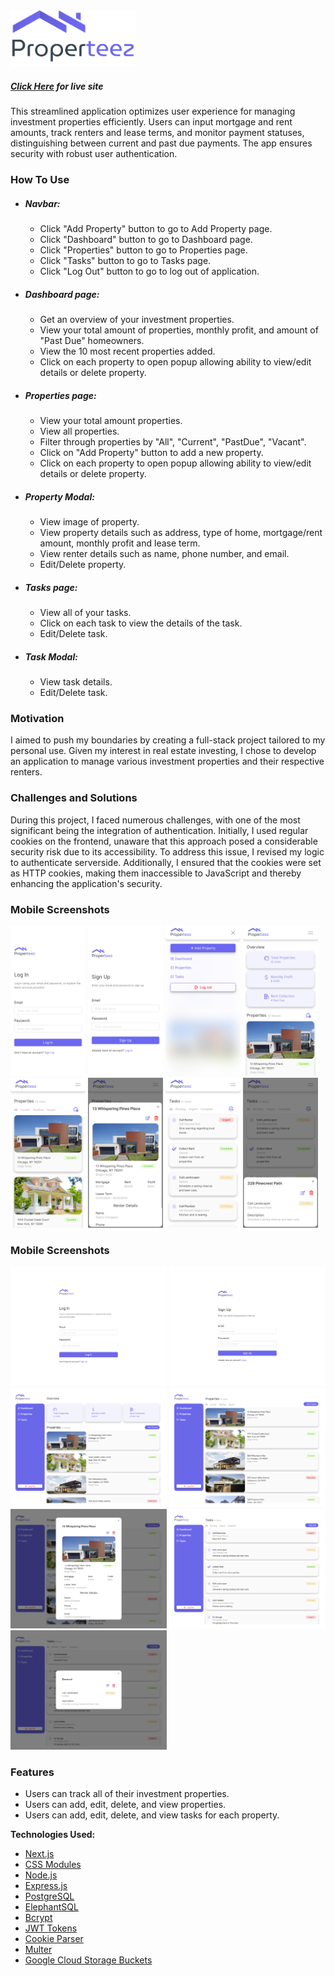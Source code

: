<img src="./public/readme_images/properteez_logo.png" width="200" alt="properteez logo"/>
<!-- ##### *[Click Here](https://youtu.be/BVDUV6CEojs) for demo* -->

##### *[Click Here](https://properteez.kurtisgarcia.dev) for live site*

This streamlined application optimizes user experience for managing investment properties efficiently. Users can input mortgage and rent amounts, track renters and lease terms, and monitor payment statuses, distinguishing between current and past due payments. The app ensures security with robust user authentication.


### How To Use

- ##### *Navbar:*
    - Click "Add Property" button to go to Add Property page.
    - Click "Dashboard" button to go to Dashboard page.
    - Click "Properties" button to go to Properties page.
    - Click "Tasks" button to go to Tasks page.
    - Click "Log Out" button to go to log out of application.

- ##### *Dashboard page:*
    - Get an overview of your investment properties.
    - View your total amount of properties, monthly profit, and amount of "Past Due" homeowners.
    - View the 10 most recent properties added.
    - Click on each property to open popup allowing ability to view/edit details or delete property.

- ##### *Properties page:*
    - View your total amount properties.
    - View all properties.
    - Filter through properties by "All", "Current", "PastDue", "Vacant".
    - Click on "Add Property" button to add a new property.
    - Click on each property to open popup allowing ability to view/edit details or delete property.

- ##### *Property Modal:*
    - View image of property.
    - View property details such as address, type of home, mortgage/rent amount, monthly profit and lease term.
    - View renter details such as name, phone number, and email.
    - Edit/Delete property.

- ##### *Tasks page:*
    - View all of your tasks.
    - Click on each task to view the details of the task.
    - Edit/Delete task.

- ##### *Task Modal:*
    - View task details.
    - Edit/Delete task.


### Motivation
I aimed to push my boundaries by creating a full-stack project tailored to my personal use. Given my interest in real estate investing, I chose to develop an application to manage various investment properties and their respective renters.


### Challenges and Solutions
During this project, I faced numerous challenges, with one of the most significant being the integration of authentication. Initially, I used regular cookies on the frontend, unaware that this approach posed a considerable security risk due to its accessibility. To address this issue, I revised my logic to authenticate serverside. Additionally, I ensured that the cookies were set as HTTP cookies, making them inaccessible to JavaScript and thereby enhancing the application's security.


### Mobile Screenshots
<div>
<img src="./public/readme_images/mobile_login.jpg" width="120" height="240" alt="dashboard page"/>
<img src="./public/readme_images/mobile_signup.jpg" width="120" height="240" alt="dashboard page"/>
<img src="./public/readme_images/mobile_navbar.jpg" width="120" height="240" alt="dashboard page"/>
<img src="./public/readme_images/mobile_dashboard.jpg" width="120" height="240" alt="dashboard page"/>
<img src="./public/readme_images/mobile_properties.jpg" width="120" height="240" alt="dashboard page"/>
<img src="./public/readme_images/mobile_propertyModal.jpg" width="120" height="240" alt="dashboard page"/>
<img src="./public/readme_images/mobile_tasks.jpg" width="120" height="240" alt="dashboard page"/>
<img src="./public/readme_images/mobile_taskModal.jpg" width="120" height="240" alt="dashboard page"/>
</div>

### Mobile Screenshots
<div>
<img src="./public/readme_images/desktop_login.png" width="250" alt="dashboard page"/>
<img src="./public/readme_images/desktop_signup.png" width="250" alt="dashboard page"/>
<img src="./public/readme_images/desktop_dashboard.png" width="250" alt="dashboard page"/>
<img src="./public/readme_images/desktop_properties.png" width="250" alt="dashboard page"/>
<img src="./public/readme_images/desktop_propertyModal.png" width="250" alt="dashboard page"/>
<img src="./public/readme_images/desktop_tasks.png" width="250" alt="dashboard page"/>
<img src="./public/readme_images/desktop_taskModal.png" width="250" alt="dashboard page"/>
</div>

### Features
- Users can track all of their investment properties.
- Users can add, edit, delete, and view properties.
- Users can add, edit, delete, and view tasks for each property.


**Technologies Used:**
- [Next.js](https://nextjs.org/)
- [CSS Modules](https://nextjs.org/docs/app/building-your-application/styling/css-modules)
- [Node.js](https://nodejs.org/en)
- [Express.js](https://expressjs.com/)
- [PostgreSQL](https://www.postgresql.org/)
- [ElephantSQL](https://www.elephantsql.com/)
- [Bcrypt](https://www.npmjs.com/package/bcrypt)
- [JWT Tokens](https://jwt.io/)
- [Cookie Parser](https://www.npmjs.com/package/cookie-parser)
- [Multer](https://www.npmjs.com/package/multer)
- [Google Cloud Storage Buckets](https://cloud.google.com/storage/docs/json_api/v1/buckets)
